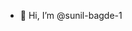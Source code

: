 - 👋 Hi, I’m @sunil-bagde-1

<!---
sunil-bagde-1/sunil-bagde-1 is a ✨ special ✨ repository because its `README.md` (this file) appears on your GitHub profile.
You can click the Preview link to take a look at your changes.
--->
